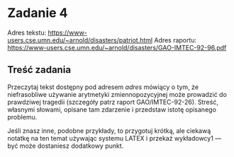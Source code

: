 # Zadanie 4

Adres tekstu: https://www-users.cse.umn.edu/~arnold/disasters/patriot.html
Adres raportu: https://www-users.cse.umn.edu/~arnold/disasters/GAO-IMTEC-92-96.pdf

## Treść zadania

Przeczytaj tekst dostępny pod adresem *adres* mówiący o tym, że niefrasobliwe używanie arytmetyki zmiennopozycyjnej może prowadzić do prawdziwej tragedii (szczegóły patrz raport GAO/IMTEC-92-26). Streść, własnymi słowami, opisane tam zdarzenie i przedstaw istotę opisanego problemu.

Jeśli znasz inne, podobne przykłady, to przygotuj krótką, ale ciekawą notatkę na ten temat używając systemu LATEX i przekaż wykładowcy1 — być może dostaniesz dodatkowy punkt.